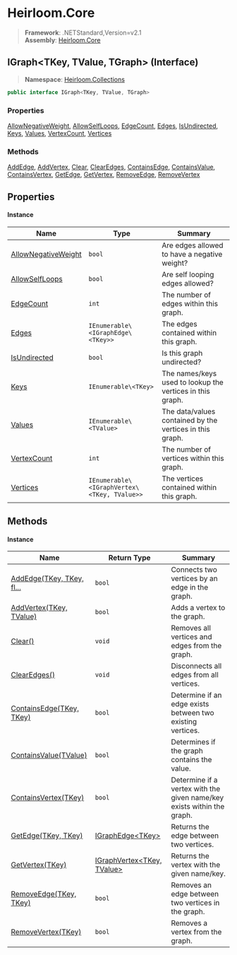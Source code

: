 # Heirloom.Core

> **Framework**: .NETStandard,Version=v2.1  
> **Assembly**: [Heirloom.Core][0]

## IGraph\<TKey, TValue, TGraph> (Interface)

> **Namespace**: [Heirloom.Collections][0]

```cs
public interface IGraph<TKey, TValue, TGraph>
```

### Properties

[AllowNegativeWeight][1], [AllowSelfLoops][2], [EdgeCount][3], [Edges][4], [IsUndirected][5], [Keys][6], [Values][7], [VertexCount][8], [Vertices][9]

### Methods

[AddEdge][10], [AddVertex][11], [Clear][12], [ClearEdges][13], [ContainsEdge][14], [ContainsValue][15], [ContainsVertex][16], [GetEdge][17], [GetVertex][18], [RemoveEdge][19], [RemoveVertex][20]

## Properties

#### Instance

| Name                     | Type                                        | Summary                                                   |
|--------------------------|---------------------------------------------|-----------------------------------------------------------|
| [AllowNegativeWeight][1] | `bool`                                      | Are edges allowed to have a negative weight?              |
| [AllowSelfLoops][2]      | `bool`                                      | Are self looping edges allowed?                           |
| [EdgeCount][3]           | `int`                                       | The number of edges within this graph.                    |
| [Edges][4]               | `IEnumerable\<IGraphEdge\<TKey>>`           | The edges contained within this graph.                    |
| [IsUndirected][5]        | `bool`                                      | Is this graph undirected?                                 |
| [Keys][6]                | `IEnumerable\<TKey>`                        | The names/keys used to lookup the vertices in this graph. |
| [Values][7]              | `IEnumerable\<TValue>`                      | The data/values contained by the vertices in this graph.  |
| [VertexCount][8]         | `int`                                       | The number of vertices within this graph.                 |
| [Vertices][9]            | `IEnumerable\<IGraphVertex\<TKey, TValue>>` | The vertices contained within this graph.                 |

## Methods

#### Instance

| Name                            | Return Type                       | Summary                                                                |
|---------------------------------|-----------------------------------|------------------------------------------------------------------------|
| [AddEdge(TKey, TKey, fl...][10] | `bool`                            | Connects two vertices by an edge in the graph.                         |
| [AddVertex(TKey, TValue)][11]   | `bool`                            | Adds a vertex to the graph.                                            |
| [Clear()][12]                   | `void`                            | Removes all vertices and edges from the graph.                         |
| [ClearEdges()][13]              | `void`                            | Disconnects all edges from all vertices.                               |
| [ContainsEdge(TKey, TKey)][14]  | `bool`                            | Determine if an edge exists between two existing vertices.             |
| [ContainsValue(TValue)][15]     | `bool`                            | Determines if the graph contains the value.                            |
| [ContainsVertex(TKey)][16]      | `bool`                            | Determine if a vertex with the given name/key exists within the graph. |
| [GetEdge(TKey, TKey)][17]       | [IGraphEdge\<TKey>][21]           | Returns the edge between two vertices.                                 |
| [GetVertex(TKey)][18]           | [IGraphVertex\<TKey, TValue>][22] | Returns the vertex with the given name/key.                            |
| [RemoveEdge(TKey, TKey)][19]    | `bool`                            | Removes an edge between two vertices in the graph.                     |
| [RemoveVertex(TKey)][20]        | `bool`                            | Removes a vertex from the graph.                                       |

[0]: ../../Heirloom.Core.md
[1]: IGraph[TKey,TValue,TGraph]/AllowNegativeWeight.md
[2]: IGraph[TKey,TValue,TGraph]/AllowSelfLoops.md
[3]: IGraph[TKey,TValue,TGraph]/EdgeCount.md
[4]: IGraph[TKey,TValue,TGraph]/Edges.md
[5]: IGraph[TKey,TValue,TGraph]/IsUndirected.md
[6]: IGraph[TKey,TValue,TGraph]/Keys.md
[7]: IGraph[TKey,TValue,TGraph]/Values.md
[8]: IGraph[TKey,TValue,TGraph]/VertexCount.md
[9]: IGraph[TKey,TValue,TGraph]/Vertices.md
[10]: IGraph[TKey,TValue,TGraph]/AddEdge.md
[11]: IGraph[TKey,TValue,TGraph]/AddVertex.md
[12]: IGraph[TKey,TValue,TGraph]/Clear.md
[13]: IGraph[TKey,TValue,TGraph]/ClearEdges.md
[14]: IGraph[TKey,TValue,TGraph]/ContainsEdge.md
[15]: IGraph[TKey,TValue,TGraph]/ContainsValue.md
[16]: IGraph[TKey,TValue,TGraph]/ContainsVertex.md
[17]: IGraph[TKey,TValue,TGraph]/GetEdge.md
[18]: IGraph[TKey,TValue,TGraph]/GetVertex.md
[19]: IGraph[TKey,TValue,TGraph]/RemoveEdge.md
[20]: IGraph[TKey,TValue,TGraph]/RemoveVertex.md
[21]: IGraphEdge[TKey].md
[22]: IGraphVertex[TKey,TValue].md
